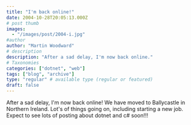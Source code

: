 ```yaml
---
title: "I'm back online!"
date: 2004-10-28T20:05:13.000Z
# post thumb
images:
  - "/images/post/2004-i.jpg"
#author
author: "Martin Woodward"
# description
description: "After a sad delay, I'm now back online."
# Taxonomies
categories: ["dotnet", "web"]
tags: ["blog", "archive"]
type: "regular" # available type (regular or featured)
draft: false
---
```

[](http://www.woodwardweb.com/ballycastle_big.html)After a sad delay, I'm now back online!  We have moved to Ballycastle in Northern Ireland.  Lot's of things going on, including starting a new job.  Expect to see lots of posting about dotnet and c# soon!!!